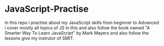 # JavaScript-Practise
In this repo i practise about my JavaScript skills from beginner to Advanced i cover mostly all topics of JS in this and also follow the book named "A Smarter Way To Learn JavaScript" by Mark Mayers and also follow the lessons give my instrutor of SMIT.
